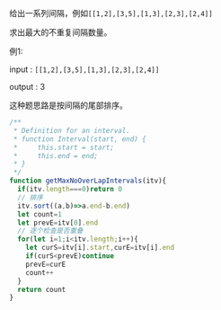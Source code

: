给出一系列间隔，例如`[[1,2],[3,5],[1,3],[2,3],[2,4]]`

求出最大的不重复间隔数量。

例1:

input : `[[1,2],[3,5],[1,3],[2,3],[2,4]]`

output : 3

这种题思路是按间隔的尾部排序。

```js
/**
 * Definition for an interval.
 * function Interval(start, end) {
 *     this.start = start;
 *     this.end = end;
 * }
 */
function getMaxNoOverLapIntervals(itv){
  if(itv.length===0)return 0
  // 排序
  itv.sort((a,b)=>a.end-b.end)
  let count=1
  let prevE=itv[0].end
  // 逐个检查是否重叠
  for(let i=1;i<itv.length;i++){
    let curS=itv[i].start,curE=itv[i].end
    if(curS<prevE)continue
    prevE=curE
    count++
  }
  return count
}

```